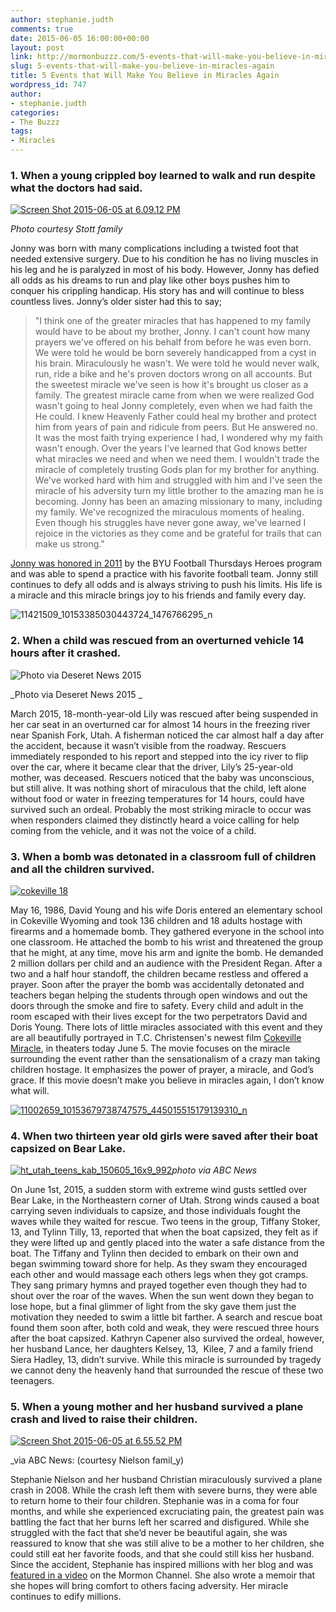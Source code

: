 ```yaml
---
author: stephanie.judth
comments: true
date: 2015-06-05 16:00:00+00:00
layout: post
link: http://mormonbuzzz.com/5-events-that-will-make-you-believe-in-miracles-again/
slug: 5-events-that-will-make-you-believe-in-miracles-again
title: 5 Events that Will Make You Believe in Miracles Again
wordpress_id: 747
author:
- stephanie.judth
categories:
- The Buzzz
tags:
- Miracles
---
```


### 1. When a young crippled boy learned to walk and run despite what the doctors had said.




[![Screen Shot 2015-06-05 at 6.09.12 PM](http://mormonbuzzz.com/wp-content/uploads/2015/06/Screen-Shot-2015-06-05-at-6.09.12-PM.png)](http://mormonbuzzz.com/wp-content/uploads/2015/06/Screen-Shot-2015-06-05-at-6.09.12-PM.png)


_Photo courtesy Stott family_


Jonny was born with many complications including a twisted foot that needed extensive surgery. Due to his condition he has no living muscles in his leg and he is paralyzed in most of his body. However, Jonny has defied all odds as his dreams to run and play like other boys pushes him to conquer his crippling handicap. His story has and will continue to bless countless lives. Jonny’s older sister had this to say;


<blockquote>"I think one of the greater miracles that has happened to my family would have to be about my brother, Jonny. I can't count how many prayers we've offered on his behalf from before he was even born. We were told he would be born severely handicapped from a cyst in his brain. Miraculously he wasn't. We were told he would never walk, run, ride a bike and he's proven doctors wrong on all accounts. But the sweetest miracle we've seen is how it's brought us closer as a family. The greatest miracle came from when we were realized God wasn't going to heal Jonny completely, even when we had faith the He could. I knew Heavenly Father could heal my brother and protect him from years of pain and ridicule from peers. But He answered no. It was the most faith trying experience I had, I wondered why my faith wasn't enough. Over the years I've learned that God knows better what miracles we need and when we need them. I wouldn't trade the miracle of completely trusting Gods plan for my brother for anything. We've worked hard with him and struggled with him and I've seen the miracle of his adversity turn my little brother to the amazing man he is becoming. Jonny has been an amazing missionary to many, including my family. We've recognized the miraculous moments of healing. Even though his struggles have never gone away, we've learned I rejoice in the victories as they come and be grateful for trails that can make us strong."</blockquote>


[Jonny was honored in 2011](https://www.youtube.com/watch?v=HPOPad4yHpU&feature=youtu.be) by the BYU Football Thursdays Heroes program and was able to spend a practice with his favorite football team. Jonny still continues to defy all odds and is always striving to push his limits. His life is a miracle and this miracle brings joy to his friends and family every day.



![11421509_10153385030443724_1476766295_n](http://mormonbuzzz.com/wp-content/uploads/2015/06/11421509_10153385030443724_1476766295_n.jpg)




### 2. When a child was rescued from an overturned vehicle 14 hours after it crashed.






![Photo via Deseret News 2015](http://mormonbuzzz.com/wp-content/uploads/2015/06/25541157.jpg)


_Photo via Deseret News 2015 _


March 2015, 18-month-year-old Lily was rescued after being suspended in her car seat in an overturned car for almost 14 hours in the freezing river near Spanish Fork, Utah. A fisherman noticed the car almost half a day after the accident, because it wasn’t visible from the roadway. Rescuers immediately responded to his report and stepped into the icy river to flip over the car, where it became clear that the driver, Lily’s 25-year-old mother, was deceased. Rescuers noticed that the baby was unconscious, but still alive. It was nothing short of miraculous that the child, left alone without food or water in freezing temperatures for 14 hours, could have survived such an ordeal. Probably the most striking miracle to occur was when responders claimed they distinctly heard a voice calling for help coming from the vehicle, and it was not the voice of a child.


### 3. When a bomb was detonated in a classroom full of children and all the children survived.




[![cokeville 18](http://mormonbuzzz.com/wp-content/uploads/2015/06/cokeville-18.jpg)](http://mormonbuzzz.com/wp-content/uploads/2015/06/cokeville-18.jpg)

May 16, 1986, David Young and his wife Doris entered an elementary school in Cokeville Wyoming and took 136 children and 18 adults hostage with firearms and a homemade bomb. They gathered everyone in the school into one classroom. He attached the bomb to his wrist and threatened the group that he might, at any time, move his arm and ignite the bomb. He demanded 2 million dollars per child and an audience with the President Regan. After a two and a half hour standoff, the children became restless and offered a prayer. Soon after the prayer the bomb was accidentally detonated and teachers began helping the students through open windows and out the doors through the smoke and fire to safety. Every child and adult in the room escaped with their lives except for the two perpetrators David and Doris Young. There lots of little miracles associated with this event and they are all beautifully portrayed in T.C. Christensen's newest film [Cokeville Miracle](https://www.youtube.com/watch?v=jn20a71m45M), in theaters today June 5. The movie focuses on the miracle surrounding the event rather than the sensationalism of a crazy man taking children hostage. It emphasizes the power of prayer, a miracle, and God’s grace. If this movie doesn’t make you believe in miracles again, I don’t know what will.

[![11002659_10153679738747575_445015515179139310_n](http://mormonbuzzz.com/wp-content/uploads/2015/06/11002659_10153679738747575_445015515179139310_n.jpg)](http://mormonbuzzz.com/wp-content/uploads/2015/06/11002659_10153679738747575_445015515179139310_n.jpg)


### 4. When two thirteen year old girls were saved after their boat capsized on Bear Lake.





[![ht_utah_teens_kab_150605_16x9_992](http://mormonbuzzz.com/wp-content/uploads/2015/06/ht_utah_teens_kab_150605_16x9_992.jpg)](http://mormonbuzzz.com/wp-content/uploads/2015/06/ht_utah_teens_kab_150605_16x9_992.jpg)_photo via ABC News_


On June 1st, 2015, a sudden storm with extreme wind gusts settled over Bear Lake, in the Northeastern corner of Utah. Strong winds caused a boat carrying seven individuals to capsize, and those individuals fought the waves while they waited for rescue. Two teens in the group, Tiffany Stoker, 13, and Tylinn Tilly, 13, reported that when the boat capsized, they felt as if they were lifted up and gently placed into the water a safe distance from the boat. The Tiffany and Tylinn then decided to embark on their own and began swimming toward shore for help. As they swam they encouraged each other and would massage each others legs when they got cramps. They sang primary hymns and prayed together even though they had to shout over the roar of the waves. When the sun went down they began to lose hope, but a final glimmer of light from the sky gave them just the motivation they needed to swim a little bit farther. A search and rescue boat found them soon after, both cold and weak, they were rescued three hours after the boat capsized. Kathryn Capener also survived the ordeal, however, her husband Lance, her daughters Kelsey, 13,  Kilee, 7 and a family friend Siera Hadley, 13, didn’t survive. While this miracle is surrounded by tragedy we cannot deny the heavenly hand that surrounded the rescue of these two teenagers.


### 5. When a young mother and her husband survived a plane crash and lived to raise their children.




[![Screen Shot 2015-06-05 at 6.55.52 PM](http://mormonbuzzz.com/wp-content/uploads/2015/06/Screen-Shot-2015-06-05-at-6.55.52-PM.png)](http://mormonbuzzz.com/wp-content/uploads/2015/06/Screen-Shot-2015-06-05-at-6.55.52-PM.png)


_via ABC News: (courtesy Nielson famil_y)


Stephanie Nielson and her husband Christian miraculously survived a plane crash in 2008. While the crash left them with severe burns, they were able to return home to their four children. Stephanie was in a coma for four months, and while she experienced excruciating pain, the greatest pain was battling the fact that her burns left her scarred and disfigured. While she struggled with the fact that she’d never be beautiful again, she was reassured to know that she was still alive to be a mother to her children, she could still eat her favorite foods, and that she could still kiss her husband. Since the accident, Stephanie has inspired millions with her blog and was [ featured in a video](https://www.youtube.com/watch?v=KHDvxPjsm8E) on the Mormon Channel. She also wrote a memoir that she hopes will bring comfort to others facing adversity. Her miracle continues to edify millions.
